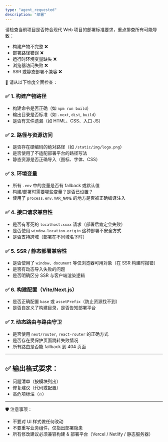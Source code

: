 ```yaml
---
type: "agent_requested"
description: "部署"
---
```

请检查当前项目是否符合现代 Web 项目的部署标准要求，重点排查所有可能导致：

- 构建产物不完整 ❌
- 部署路径错误 ❌
- 运行时环境变量缺失 ❌
- 浏览器访问失败 ❌
- SSR 或静态部署不兼容 ❌

🧩 请从以下维度全面检查：

### ✅ 1. 构建产物路径
- 构建命令是否正确（如 `npm run build`）
- 输出目录是否标准（如 `.next`, `dist`, `build`）
- 是否有文件遗漏（如 HTML、CSS、入口 JS）

### ✅ 2. 路径与资源访问
- 是否存在硬编码的绝对路径（如 `/static/img/logo.png`）
- 是否使用了不适配部署平台的路径写法
- 静态资源是否正确导入（图标、字体、CSS）

### ✅ 3. 环境变量
- 所有 `.env` 中的变量是否有 fallback 或默认值
- 构建/部署时需要哪些变量？是否已设置？
- 使用了 `process.env.VAR_NAME` 的地方是否被正确编译注入

### ✅ 4. 接口请求兼容性
- 是否有写死的 `localhost:xxxx` 请求（部署后肯定会失败）
- 是否使用 `window.location.origin` 这种部署不安全方式
- 是否支持跨域（部署在不同域名下时）

### ✅ 5. SSR / 静态部署兼容性
- 是否使用了 `window`、`document` 等仅浏览器可用对象（在 SSR 构建时报错）
- 是否有动态导入失败的问题
- 是否明确区分 SSR 与客户端渲染逻辑

### ✅ 6. 构建配置（Vite/Next.js）
- 是否正确配置 `base` 或 `assetPrefix`（防止资源找不到）
- 是否自定义了构建目录，是否告知部署平台

### ✅ 7. 动态路由与路由守卫
- 是否使用 `next/router`, `react-router` 的正确方式
- 是否存在受保护页面跳转失败情况
- 所有路由是否能 fallback 到 404 页面

---

## ✅ 输出格式要求：

- 问题清单（按模块列出）
- 修复建议（代码或配置）
- 高危项标注（🔥）

---

🛡️ 注意事项：

- 不要对 UI 样式做任何改动
- 不要重写业务组件，仅指出部署隐患
- 所有修改建议必须兼容构建 & 部署平台（Vercel / Netlify / 静态服务器）